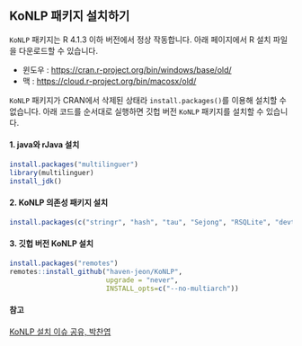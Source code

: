 
## KoNLP 패키지 설치하기

`KoNLP` 패키지는 R 4.1.3 이하 버전에서 정상 작동합니다. 아래 페이지에서
R 설치 파일을 다운로드할 수 있습니다.

-   윈도우 : <https://cran.r-project.org/bin/windows/base/old/>
-   맥 : <https://cloud.r-project.org/bin/macosx/old/>

`KoNLP` 패키지가 CRAN에서 삭제된 상태라 `install.packages()`를 이용해
설치할 수 없습니다. 아래 코드를 순서대로 실행하면 깃헙 버전 `KoNLP`
패키지를 설치할 수 있습니다.

#### 1. java와 rJava 설치

``` r
install.packages("multilinguer")
library(multilinguer)
install_jdk()
```

#### 2. KoNLP 의존성 패키지 설치

``` r
install.packages(c("stringr", "hash", "tau", "Sejong", "RSQLite", "devtools"), type = "binary")
```

#### 3. 깃헙 버전 KoNLP 설치

``` r
install.packages("remotes")
remotes::install_github("haven-jeon/KoNLP", 
                        upgrade = "never",
                        INSTALL_opts=c("--no-multiarch"))
```

#### 참고

[KoNLP 설치 이슈 공유,
박찬엽](https://www.facebook.com/notes/r-korea-krugkorean-r-user-group/konlp-설치-이슈-공유/1847510068715020/)
